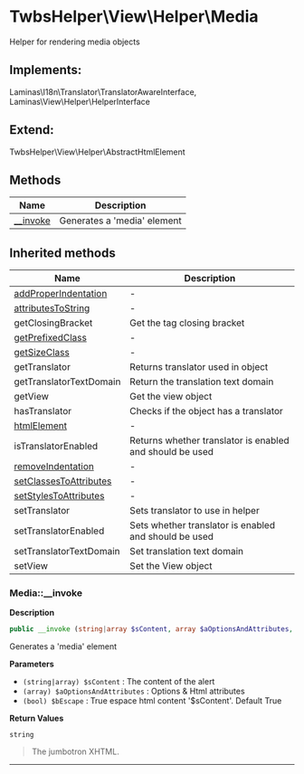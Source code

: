 # TwbsHelper\View\Helper\Media  

Helper for rendering media objects

## Implements:
Laminas\I18n\Translator\TranslatorAwareInterface, Laminas\View\Helper\HelperInterface

## Extend:

TwbsHelper\View\Helper\AbstractHtmlElement

## Methods

| Name | Description |
|------|-------------|
|[__invoke](#media__invoke)|Generates a 'media' element|

## Inherited methods

| Name | Description |
|------|-------------|
| [addProperIndentation](https://secure.php.net/manual/en/twbshelper\view\helper\abstracthtmlelement.addproperindentation.php) | - |
| [attributesToString](https://secure.php.net/manual/en/twbshelper\view\helper\abstracthtmlelement.attributestostring.php) | - |
|getClosingBracket|Get the tag closing bracket|
| [getPrefixedClass](https://secure.php.net/manual/en/twbshelper\view\helper\abstracthtmlelement.getprefixedclass.php) | - |
| [getSizeClass](https://secure.php.net/manual/en/twbshelper\view\helper\abstracthtmlelement.getsizeclass.php) | - |
|getTranslator|Returns translator used in object|
|getTranslatorTextDomain|Return the translation text domain|
|getView|Get the view object|
|hasTranslator|Checks if the object has a translator|
| [htmlElement](https://secure.php.net/manual/en/twbshelper\view\helper\abstracthtmlelement.htmlelement.php) | - |
|isTranslatorEnabled|Returns whether translator is enabled and should be used|
| [removeIndentation](https://secure.php.net/manual/en/twbshelper\view\helper\abstracthtmlelement.removeindentation.php) | - |
| [setClassesToAttributes](https://secure.php.net/manual/en/twbshelper\view\helper\abstracthtmlelement.setclassestoattributes.php) | - |
| [setStylesToAttributes](https://secure.php.net/manual/en/twbshelper\view\helper\abstracthtmlelement.setstylestoattributes.php) | - |
|setTranslator|Sets translator to use in helper|
|setTranslatorEnabled|Sets whether translator is enabled and should be used|
|setTranslatorTextDomain|Set translation text domain|
|setView|Set the View object|



### Media::__invoke  

**Description**

```php
public __invoke (string|array $sContent, array $aOptionsAndAttributes, bool $bEscape)
```

Generates a 'media' element 

 

**Parameters**

* `(string|array) $sContent`
: The content of the alert  
* `(array) $aOptionsAndAttributes`
: Options & Html attributes  
* `(bool) $bEscape`
: True espace html content '$sContent'. Default True  

**Return Values**

`string`

> The jumbotron XHTML.


<hr />

